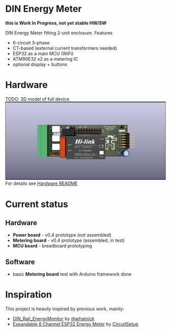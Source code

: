 # DIN Energy Meter

**this is Work In Progress, not yet stable HW/SW**

DIN Energy Meter fitting 2-unit enclosure. Features
 - 6-circuit 3-phase 
 - CT-based (external current transformers needed)
 - ESP32 as a main MCU (WiFi)
 - ATM90E32 x2 as a metering IC
 - optional display + buttons


# Hardware

TODO: 3D model of full device
![Power Board top side](hardware/outputs/0.4/power_board_top.png)
For details see [Hardware README](hardware/README.md)


# Current status


## Hardware

   - **Power board** - v0.4 prototype (not assembled)
   - **Metering board** - v0.4 prototype (assembled, in test)
   - **MCU board** - breadboard prototyping

## Software
   - basic **Metering board** test with Arduino framework done



# Inspiration

This project is heavily inspired by previous work, mainly:
 - [DIN_Rail_EnergyMonitor](https://github.com/whatnick/DIN_Rail_EnergyMonitor/) by [@whatnick](https://github.com/whatnick)
 - [Expandable 6 Channel ESP32 Energy Meter](https://github.com/CircuitSetup/Expandable-6-Channel-ESP32-Energy-Meter) by [CircuitSetup](https://github.com/CircuitSetup)